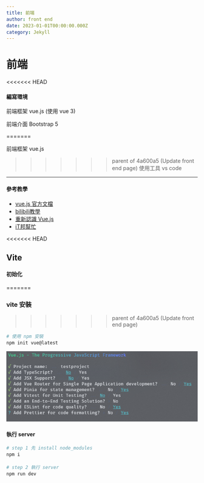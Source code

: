 ```yaml
---
title: 前端
author: front end
date: 2023-01-01T00:00:00.000Z
category: Jekyll
---
```


# 前端
<<<<<<< HEAD

#### 編寫環境

前端框架 vue.js (使用 vue 3)&#x20;

前端介面 Bootstrap 5&#x20;

=======

前端框架 vue.js
>>>>>>> parent of 4a600a5 (Update front end page)
使用工具 vs code

***

#### 參考教學

* [vue.js 官方文檔](https://vuejs.org/)
* [bilibili教學](https://www.bilibili.com/video/BV1Zy4y1K7SH/?spm\_id\_from=333.337.search-card.all.click\&vd\_source=f0c9d3f6d9c0d45df80a3c142daaf74b)
* [重新認識 Vue.js](https://book.vue.tw/)
* [iT邦幫忙](https://ithelp.ithome.com.tw/articles/10213562)

<<<<<<< HEAD
## Vite

#### 初始化
=======
### vite 安裝
>>>>>>> parent of 4a600a5 (Update front end page)

```bash
# 使用 npm 安裝
npm init vue@latest
```

![vite\_init](../assets/viteinit.png)

#### 執行 server

```bash
# step 1 先 install node_modules
npm i

# step 2 執行 server
npm run dev
```
